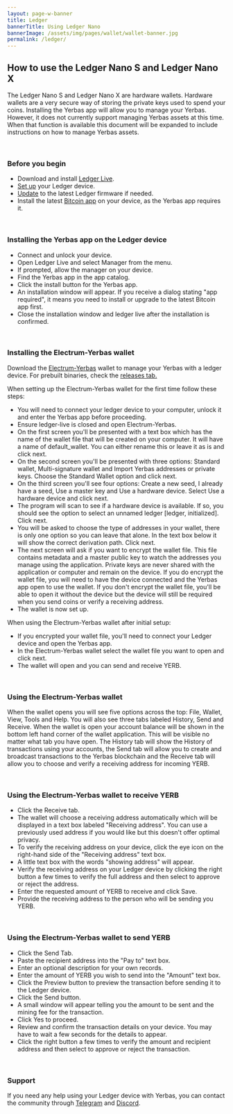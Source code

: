```yaml
---
layout: page-w-banner
title: Ledger
bannerTitle: Using Ledger Nano
bannerImage: /assets/img/pages/wallet/wallet-banner.jpg
permalink: /ledger/
---
```


<div class="wrapper mt-16 pb-20">
  <h2>How to use the Ledger Nano S and Ledger Nano X</h2>

  <p>The Ledger Nano S and Ledger Nano X are hardware wallets. Hardware wallets are a very secure way of storing the private keys used to spend your coins. Installing the Yerbas app will allow you to manage your Yerbas. However, it does not currently support managing Yerbas assets at this time. When that function is available this document will be expanded to include instructions on how to manage Yerbas assets.</p>

  <br>
  <h3>Before you begin</h3>

  <ul>
    <li>Download and install <a href="https://support.ledger.com/hc/en-us/articles/360006395553">Ledger Live</a>.</li>
    <li><a href="https://support.ledger.com/hc/en-us/articles/360006395233">Set up</a> your Ledger device.</li>
    <li><a href="https://support.ledger.com/hc/en-us/articles/360002731113-Update-Ledger-Nano-S-firmware">Update</a> to the latest Ledger firmware if needed.</li>
    <li>Install the latest <a href="https://support.ledger.com/hc/en-us/articles/115005195945">Bitcoin app</a> on your device, as the Yerbas app requires it.</li>
  </ul>

  <br>
  <h3>Installing the Yerbas app on the Ledger device</h3>

  <ul>
    <li>Connect and unlock your device.</li>
    <li>Open Ledger Live and select Manager from the menu.</li>
    <li>If prompted, allow the manager on your device.</li>
    <li>Find the Yerbas app in the app catalog.</li>
    <li>Click the install button for the Yerbas app.</li>
    <li>An installation window will appear. If you receive a dialog stating "app required", it means you need to install or upgrade to the latest Bitcoin app first.</li>
    <li>Close the installation window and ledger live after the installation is confirmed.</li>
  </ul>

  <br>
  <h3>Installing the Electrum-Yerbas wallet</h3>

  <p>Download the <a href="https://github.com/Electrum-YERB-SIG/electrum-yerbas">Electrum-Yerbas</a> wallet to manage your Yerbas with a ledger device.
    For prebuilt binaries, check the <a href="https://github.com/Electrum-YERB-SIG/electrum-yerbas/releases">releases tab.</a>
  </p>

  <p>When setting up the Electrum-Yerbas wallet for the first time follow these steps:</p>

  <ul>
    <li>You will need to connect your ledger device to your computer, unlock it and enter the Yerbas app before proceeding.</li>
    <li>Ensure ledger-live is closed and open Electrum-Yerbas.</li>
    <li>On the first screen you'll be presented with a text box which has the name of the wallet file that will be created on your computer. It will have a name of default_wallet. You can either rename this or leave it as is and click next.</li>
    <li>On the second screen you'll be presented with three options: Standard wallet, Multi-signature wallet and Import Yerbas addresses or private keys. Choose the Standard Wallet option and click next.</li>
    <li>On the third screen you'll see four options: Create a new seed, I already have a seed, Use a master key and Use a hardware device. Select Use a hardware device and click next.</li>
    <li>The program will scan to see if a hardware device is available. If so, you should see the option to select an unnamed ledger [ledger, initialized]. Click next.</li>
    <li>You will be asked to choose the type of addresses in your wallet, there is only one option so you can leave that alone. In the text box below it will show the correct derivation path. Click next.</li>
    <li>The next screen will ask if you want to encrypt the wallet file. This file contains metadata and a master public key to watch the addresses you manage using the application. Private keys are never shared with the application or computer and remain on the device. If you do encrypt the wallet file, you will need to have the device connected and the Yerbas app open to use the wallet. If you don't encrypt the wallet file, you'll be able to open it without the device but the device will still be required when you send coins or verify a receiving address.</li>
    <li>The wallet is now set up.</li>
  </ul>

  <p>When using the Electrum-Yerbas wallet after initial setup:</p>

  <ul>
    <li>If you encrypted your wallet file, you'll need to connect your Ledger device and open the Yerbas app.</li>
    <li>In the Electrum-Yerbas wallet select the wallet file you want to open and click next.</li>
    <li>The wallet will open and you can send and receive YERB.</li>
  </ul>

  <br>
  <h3>Using the Electrum-Yerbas wallet</h3>

  <p>When the wallet opens you will see five options across the top: File, Wallet, View, Tools and Help. You will also see three tabs labeled History, Send and Receive. When the wallet is open your account balance will be shown in the bottom left hand corner of the wallet application. This will be visible no matter what tab you have open. The History tab will show the History of transactions using your accounts, the Send tab will allow you to create and broadcast transactions to the Yerbas blockchain and the Receive tab will allow you to choose and verify a receiving address for incoming YERB.</p>

  <br>
  <h3>Using the Electrum-Yerbas wallet to receive YERB</h3>

  <ul>
    <li>Click the Receive tab.</li>
    <li>The wallet will choose a receiving address automatically which will be displayed in a text box labeled "Receiving address". You can use a previously used address if you would like but this doesn't offer optimal privacy.</li>
    <li>To verify the receiving address on your device, click the eye icon on the right-hand side of the "Receiving address" text box.</li>
    <li>A little text box with the words "showing address" will appear.</li>
    <li>Verify the receiving address on your Ledger device by clicking the right button a few times to verify the full address and then select to approve or reject the address.</li>
    <li>Enter the requested amount of YERB to receive and click Save.</li>
    <li>Provide the receiving address to the person who will be sending you YERB.</li>
  </ul>

  <br>
  <h3>Using the Electrum-Yerbas wallet to send YERB</h3>

  <ul>
    <li>Click the Send Tab.</li>
    <li>Paste the recipient address into the "Pay to" text box.</li>
    <li>Enter an optional description for your own records.</li>
    <li>Enter the amount of YERB you wish to send into the "Amount" text box.</li>
    <li>Click the Preview button to preview the transaction before sending it to the Ledger device.</li>
    <li>Click the Send button.</li>
    <li>A small window will appear telling you the amount to be sent and the mining fee for the transaction.</li>
    <li>Click Yes to proceed.</li>
    <li>Review and confirm the transaction details on your device. You may have to wait a few seconds for the details to appear.</li>
    <li>Click the right button a few times to verify the amount and recipient address and then select to approve or reject the transaction.</li>
  </ul>

  <br>
  <h3>Support</h3>

  <p>If you need any help using your Ledger device with Yerbas, you can contact the community through <a href="https://t.me/YerbasDev">Telegram</a> and <a href="https://discord.gg/VuubYncHz4">Discord</a>.</p>
</div>
